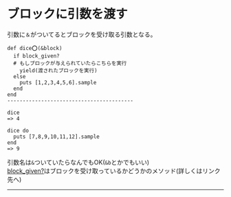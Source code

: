 # ブロックに引数を渡す
引数に`＆`がついてるとブロックを受け取る引数となる。
~~~
def dice⭕️(&block)
  if block_given?
  # もしブロックが与えられていたらこちらを実行
    yield(渡されたブロックを実行)
  else
    puts [1,2,3,4,5,6].sample
  end
end
-----------------------------------------

dice
=> 4

dice do 
  puts [7,8,9,10,11,12].sample
end
=> 9
~~~
引数名は`&`ついていたらなんでもOK(`&b`とかでもいい)  
[block_given?](https://github.com/Tarara33/TIL/blob/main/Ruby/%E3%83%96%E3%83%AD%E3%83%83%E3%82%AF/block_given%3F.md)はブロックを受け取っているかどうかのメソッド(詳しくはリンク先へ)
***

